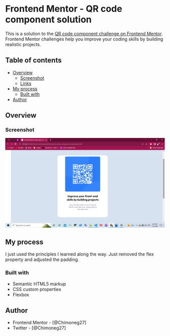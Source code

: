 # Frontend Mentor - QR code component solution

This is a solution to the [QR code component challenge on Frontend Mentor](https://www.frontendmentor.io/challenges/qr-code-component-iux_sIO_H). Frontend Mentor challenges help you improve your coding skills by building realistic projects. 

## Table of contents

- [Overview](#overview)
  - [Screenshot](#screenshot)
  - [Links](#links)
- [My process](#my-process)
  - [Built with](#built-with)
- [Author](#author)

## Overview

### Screenshot

![My Screenshot](images/Screenshot%20(126).png)

## My process

  I just used the principles I learned along the way. Just removed the flex property and adjusted the padding.

### Built with

- Semantic HTML5 markup
- CSS custom properties
- Flexbox

## Author

- Frontend Mentor - [@Chimoneg27]
- Twitter - [@Chimoneg27]